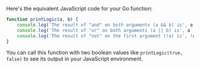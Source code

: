 Here's the equivalent JavaScript code for your Go function:

```javascript
function printLogic(a, b) {
    console.log('The result of "and" on both arguments (a && b) is', a && b);
    console.log('The result of "or" on both arguments (a || b) is', a || b);
    console.log('The result of "not" on the first argument (!a) is', !a);
}
```
You can call this function with two boolean values like `printLogic(true, false)` to see its output in your JavaScript environment.

